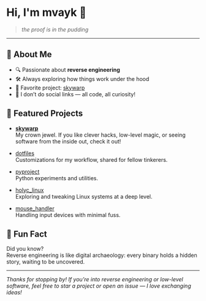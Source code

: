 # Hi, I'm mvayk 👋

> *the proof is in the pudding*

---

## 👾 About Me

- 🔍 Passionate about **reverse engineering**
- 🛠️ Always exploring how things work under the hood
- 🧩 Favorite project: [skywarp](https://github.com/mvayk/skywarp)
- 🤫 I don’t do social links — all code, all curiosity!

## 🚀 Featured Projects

- [**skywarp**](https://github.com/mvayk/skywarp)  
  My crown jewel. If you like clever hacks, low-level magic, or seeing software from the inside out, check it out!

- [dotfiles](https://github.com/mvayk/dotfiles)  
  Customizations for my workflow, shared for fellow tinkerers.

- [pyproject](https://github.com/mvayk/pyproject)  
  Python experiments and utilities.

- [holyc_linux](https://github.com/mvayk/holyc_linux)  
  Exploring and tweaking Linux systems at a deep level.

- [mouse_handler](https://github.com/mvayk/mouse_handler)  
  Handling input devices with minimal fuss.

## 🧠 Fun Fact

Did you know?  
Reverse engineering is like digital archaeology: every binary holds a hidden story, waiting to be uncovered.

---

*Thanks for stopping by! If you’re into reverse engineering or low-level software, feel free to star a project or open an issue — I love exchanging ideas!*
